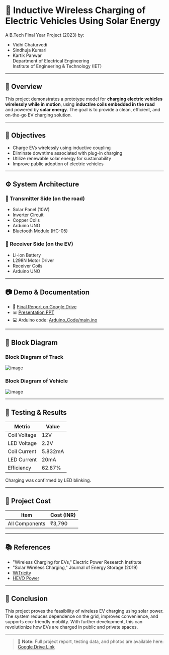 # 🔋 Inductive Wireless Charging of Electric Vehicles Using Solar Energy

A B.Tech Final Year Project (2023) by:
- Vidhi Chaturvedi
- Sindhuja Kumari
- Kartik Panwar  
Department of Electrical Engineering  
Institute of Engineering & Technology (IET)

---

## 🚀 Overview

This project demonstrates a prototype model for **charging electric vehicles wirelessly while in motion**, using **inductive coils embedded in the road** and powered by **solar energy**. The goal is to provide a clean, efficient, and on-the-go EV charging solution.

---

## 🎯 Objectives

- Charge EVs wirelessly using inductive coupling
- Eliminate downtime associated with plug-in charging
- Utilize renewable solar energy for sustainability
- Improve public adoption of electric vehicles

---

## ⚙️ System Architecture

### 🔌 Transmitter Side (on the road)
- Solar Panel (10W)
- Inverter Circuit
- Copper Coils
- Arduino UNO
- Bluetooth Module (HC-05)

### 🚗 Receiver Side (on the EV)
- Li-ion Battery
- L298N Motor Driver
- Receiver Coils
- Arduino UNO

---

## 📷 Demo & Documentation

- 📄 [Final Report on Google Drive](https://docs.google.com/document/d/15LaDlF-Ik-Veeb6Fc5dxYRlm-NravYVeSFne-TEL0T0/edit?usp=sharing) 
- 📊 [Presentation PPT](https://docs.google.com/presentation/d/1W_7g_BG3PN-jOj-Sfsb020gIdowi3V2s/edit?usp=sharing&ouid=114610014686363824211&rtpof=true&sd=true)
- 💻 Arduino code: [Arduino_Code/main.ino](Arduino_Code/main.ino)

---

## 📐 Block Diagram

### Block Diagram of Track
![image](https://github.com/user-attachments/assets/c4971b62-60ca-4087-b094-066a89e8e226)
### Block Diagram of Vehicle
![image](https://github.com/user-attachments/assets/ebaf5f7f-32a3-4634-be5a-0ea0d76705e6)


---

## 🔬 Testing & Results

| Metric           | Value        |
|------------------|--------------|
| Coil Voltage      | 12V          |
| LED Voltage       | 2.2V         |
| Coil Current      | 5.832mA      |
| LED Current       | 20mA         |
| Efficiency        | 62.87%       |

Charging was confirmed by LED blinking.

---

## 💸 Project Cost

| Item               | Cost (INR)  |
|--------------------|------------|
| All Components     | ₹3,790      |

---

## 📚 References

- "Wireless Charging for EVs," Electric Power Research Institute  
- "Solar Wireless Charging," Journal of Energy Storage (2019)  
- [WiTricity](https://witricity.com/)  
- [HEVO Power](https://www.hevopower.com/)

---

## 🏁 Conclusion

This project proves the feasibility of wireless EV charging using solar power. The system reduces dependence on the grid, improves convenience, and supports eco-friendly mobility. With further development, this can revolutionize how EVs are charged in public and private spaces.

---

> 🔗 **Note:** Full project report, testing data, and photos are available here: [Google Drive Link](https://drive.google.com/your-report-link-here)

